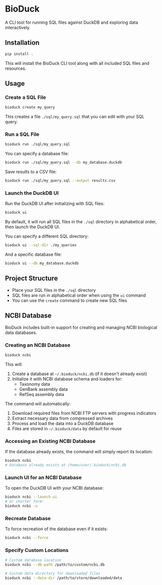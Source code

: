 # BioDuck

A CLI tool for running SQL files against DuckDB and exploring data interactively.

## Installation

```bash
pip install .
```

This will install the BioDuck CLI tool along with all included SQL files and resources.

## Usage

### Create a SQL File

```bash
bioduck create my_query
```

This creates a file `./sql/my_query.sql` that you can edit with your SQL query.

### Run a SQL File

```bash
bioduck run ./sql/my_query.sql
```

You can specify a database file:

```bash
bioduck run ./sql/my_query.sql --db my_database.duckdb
```

Save results to a CSV file:

```bash
bioduck run ./sql/my_query.sql --output results.csv
```

### Launch the DuckDB UI

Run the DuckDB UI after initializing with SQL files:

```bash
bioduck ui
```

By default, it will run all SQL files in the `./sql` directory in alphabetical order, then launch the DuckDB UI.

You can specify a different SQL directory:

```bash
bioduck ui --sql-dir ./my_queries
```

And a specific database file:

```bash
bioduck ui --db my_database.duckdb
```

## Project Structure

- Place your SQL files in the `./sql` directory
- SQL files are run in alphabetical order when using the `ui` command
- You can use the `create` command to create new SQL files

## NCBI Database

BioDuck includes built-in support for creating and managing NCBI biological data databases.

### Creating an NCBI Database

```bash
bioduck ncbi
```

This will:
1. Create a database at `~/.bioduck/ncbi.db` (if it doesn't already exist)
2. Initialize it with NCBI database schema and loaders for:
   - Taxonomy data
   - GenBank assembly data 
   - RefSeq assembly data
   
The command will automatically:
1. Download required files from NCBI FTP servers with progress indicators
2. Extract necessary data from compressed archives
3. Process and load the data into a DuckDB database
4. Files are stored in `~/.bioduck/data` by default for reuse

### Accessing an Existing NCBI Database

If the database already exists, the command will simply report its location:

```bash
bioduck ncbi
# Database already exists at /home/user/.bioduck/ncbi.db
```

### Launch UI for an NCBI Database

To open the DuckDB UI with your NCBI database:

```bash
bioduck ncbi --launch-ui
# or shorter form:
bioduck ncbi -u
```

### Recreate Database

To force recreation of the database even if it exists:

```bash
bioduck ncbi --force
```

### Specify Custom Locations

```bash
# Custom database location
bioduck ncbi --db-path /path/to/custom/ncbi.db

# Custom data directory for downloaded files
bioduck ncbi --data-dir /path/to/store/downloaded/data
```